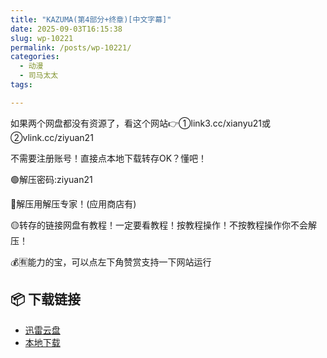 ```yaml
---
title: "KAZUMA(第4部分+终章)[中文字幕]"
date: 2025-09-03T16:15:38
slug: wp-10221
permalink: /posts/wp-10221/
categories:
  - 动漫
  - 司马太太
tags:

---
```


如果两个网盘都没有资源了，看这个网站👉①link3.cc/xianyu21或②vlink.cc/ziyuan21

不需要注册账号！直接点本地下载转存OK？懂吧！

🟢解压密码:ziyuan21

🔵解压用解压专家！(应用商店有)

🟡转存的链接网盘有教程！一定要看教程！按教程操作！不按教程操作你不会解压！

💰🈶能力的宝，可以点左下角赞赏支持一下网站运行

## 📦 下载链接
- [迅雷云盘](https://blziyuan21.com/pay-download/10221?key=d202beb333&down_id=0)
- [本地下载](https://blziyuan21.com/pay-download/10221?key=d202beb333&down_id=1)

